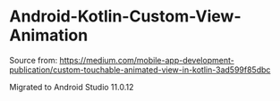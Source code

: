 # Android-Kotlin-Custom-View-Animation
Source from: https://medium.com/mobile-app-development-publication/custom-touchable-animated-view-in-kotlin-3ad599f85dbc

Migrated to Android Studio 11.0.12
